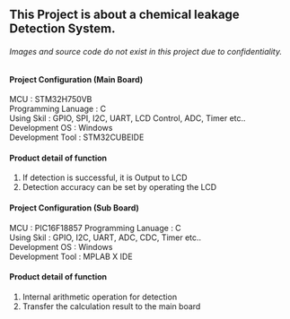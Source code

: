 ## This Project is about a chemical leakage Detection System.
###### Images and source code do not exist in this project due to confidentiality.

#### Project Configuration (Main Board)  
MCU : STM32H750VB  
Programming Lanuage : C  
Using Skil : GPIO, SPI, I2C, UART, LCD Control, ADC, Timer etc..  
Development OS : Windows  
Development Tool : STM32CUBEIDE 

#### Product detail of function  
1. If detection is successful, it is Output to LCD
2. Detection accuracy can be set by operating the LCD

#### Project Configuration (Sub Board)
MCU : PIC16F18857
Programming Lanuage : C  
Using Skil : GPIO, I2C, UART, ADC, CDC, Timer etc..  
Development OS : Windows  
Development Tool : MPLAB X IDE

#### Product detail of function  
1. Internal arithmetic operation for detection
2. Transfer the calculation result to the main board
